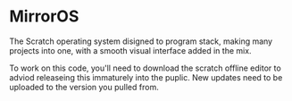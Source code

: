 # MirrorOS

The Scratch operating system disigned to program stack, making many projects into one, with a smooth visual interface added in the mix.

To work on this code, you'll need to download the scratch offline editor to adviod releaseing this immaturely into the puplic. New updates need 
to be uploaded to the version you pulled from.
